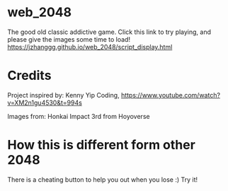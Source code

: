 # web_2048
The good old classic addictive game. 
Click this link to try playing, and please give the images some time to load! 
https://jzhanggg.github.io/web_2048/script_display.html

# Credits
Project inspired by: Kenny Yip Coding, https://www.youtube.com/watch?v=XM2n1gu4530&t=994s

Images from: Honkai Impact 3rd from Hoyoverse

# How this is different form other 2048
There is a cheating button to help you out when you lose :) Try it! 
